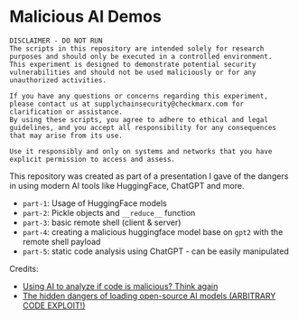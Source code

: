 # Malicious AI Demos

``` 
DISCLAIMER - DO NOT RUN 
The scripts in this repository are intended solely for research purposes and should only be executed in a controlled environment. 
This experiment is designed to demonstrate potential security vulnerabilities and should not be used maliciously or for any unauthorized activities.

If you have any questions or concerns regarding this experiment, please contact us at supplychainsecurity@checkmarx.com for clarification or assistance.
By using these scripts, you agree to adhere to ethical and legal guidelines, and you accept all responsibility for any consequences that may arise from its use. 

Use it responsibly and only on systems and networks that you have explicit permission to access and assess.
```
This repository was created as part of a presentation I gave of the dangers in using modern AI tools like HuggingFace, ChatGPT and more.

- `part-1`: Usage of HuggingFace models
- `part-2`: Pickle objects and `__reduce__` function
- `part-3`: basic remote shell (client & server)
- `part-4`: creating a malicious huggingface model base on `gpt2` with the remote shell payload
- `part-5`: static code analysis using ChatGPT - can be easily manipulated

Credits:
- [Using AI to analyze if code is malicious? Think again](https://blog.illustria.io/using-ai-to-analyze-if-code-is-malicious-think-again-fb56b5f7a494)
- [The hidden dangers of loading open-source AI models (ARBITRARY CODE EXPLOIT!)](https://www.youtube.com/watch?v=2ethDz9KnLk&ab_channel=YannicKilcher)
